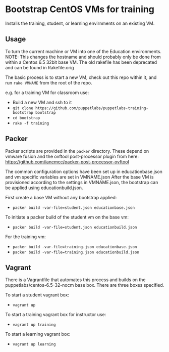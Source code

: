 # Bootstrap CentOS VMs for training
Installs the training, student, or learning envirnments on an existing VM.

## Usage
To turn the current machine or VM into one of the Education environments.
NOTE: This changes the hostname and should probably only be done from within a Centos 6.5 32bit base VM.  The old rakefile has been deprecated and can be found in Rakefile.orig

The basic process is to start a new VM, check out this repo within it, and run `rake VMNAME` from the root of the repo.

e.g. for a training VM for classroom use:
- Build a new VM and ssh to it
- `git clone https://github.com/puppetlabs/puppetlabs-training-bootstrap bootstrap`
- `cd bootstrap`
- `rake -f training`

## Packer
Packer scripts are provided in the `packer` directory. These depend on vmware fusion and the ovftool post-processor plugin from here: https://github.com/iancmcc/packer-post-processor-ovftool

The common configuration options have been set up in educationbase.json and vm specific variables are set in VMNAME.json
After the base VM is provisioned according to the settings in VMNAME.json, the bootstrap can be applied using educationbuild.json.

First create a base VM without any bootstrap applied:
- `packer build -var-file=student.json educationbase.json`

To initiate a packer build of the student vm on the base vm:
- `packer build -var-file=student.json educationbuild.json`

For the training vm:
- `packer build -var-file=training.json educationbase.json`
- `packer build -var-file=training.json educationbuild.json`

## Vagrant
There is a Vagrantfile that automates this process and builds on the puppetlabs/centos-6.5-32-nocm base box.
There are three boxes specified.

To start a student vagrant box:
- `vagrant up`

To start a training vagrant box for instructor use:
- `vagrant up training`

To start a learning vagrant box:
- `vagrant up learning`
